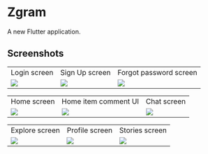 # Zgram

A new Flutter application.

## Screenshots

<table>
  <tr>
    <td>Login screen</td>
     <td>Sign Up screen</td>
     <td>Forgot password screen</td>
  </tr>
  <tr>
    <td><img src="https://github.com/KOSSHOH/messenger/blob/master/screenshots/login.png"></td>
    <td><img src="https://github.com/KOSSHOH/messenger/blob/master/screenshots/sign_up.png"></td>
    <td><img src="https://github.com/KOSSHOH/messenger/blob/master/screenshots/forgot.png"></td>
  </tr>
</table>

<table>
  <tr>
    <td>Home screen</td>
     <td>Home item comment UI</td>
     <td>Chat screen</td>
  </tr>
  <tr>
    <td><img src="https://github.com/KOSSHOH/messenger/blob/master/screenshots/home.png"></td>
    <td><img src="https://github.com/KOSSHOH/messenger/blob/master/screenshots/comments.png"></td>
    <td><img src="https://github.com/KOSSHOH/messenger/blob/master/screenshots/chats.png"></td>
  </tr>
</table>

<table>
  <tr>
    <td>Explore screen</td>
     <td>Profile screen</td>
     <td>Stories screen</td>
  </tr>
  <tr>
    <td><img src="https://github.com/KOSSHOH/messenger/blob/master/screenshots/explore.png"></td>
    <td><img src="https://github.com/KOSSHOH/messenger/blob/master/screenshots/profile.png"></td>
    <td><img src="https://github.com/KOSSHOH/messenger/blob/master/screenshots/stories.png"></td>
  </tr>
</table>
